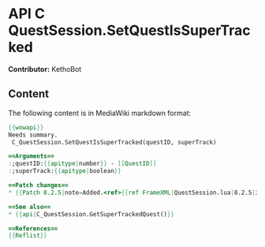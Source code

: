 # API C QuestSession.SetQuestIsSuperTracked

**Contributor:** KethoBot

## Content

The following content is in MediaWiki markdown format:

```mediawiki
{{wowapi}}
Needs summary.
 C_QuestSession.SetQuestIsSuperTracked(questID, superTrack)

==Arguments==
:;questID:{{apitype|number}} - [[QuestID]]
:;superTrack:{{apitype|boolean}}

==Patch changes==
* {{Patch 8.2.5|note=Added.<ref>{{ref FrameXML|QuestSession.lua|8.2.5|31960||20190924}}</ref>}}

==See also==
* {{api|C_QuestSession.GetSuperTrackedQuest()}}

==References==
{{Reflist}}
```